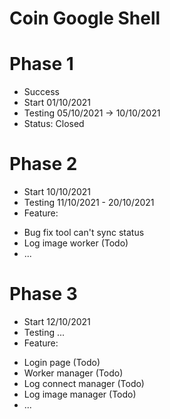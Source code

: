 # Coin Google Shell
# Phase 1
- Success
- Start 01/10/2021
- Testing 05/10/2021 -> 10/10/2021
- Status: Closed
# Phase 2
- Start 10/10/2021
- Testing 11/10/2021 - 20/10/2021
- Feature:
+ Bug fix tool can't sync status
+ Log image worker (Todo)
+ ...
# Phase 3
- Start 12/10/2021
- Testing ...
- Feature:
+ Login page (Todo)
+ Worker manager (Todo)
+ Log connect manager (Todo)
+ Log image manager (Todo)
+ ...